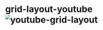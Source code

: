 # grid-layout-youtube![youtube-grid-layout](https://user-images.githubusercontent.com/121525239/219050011-2b77f8ad-7e56-4049-a972-e601c08fada4.gif)
